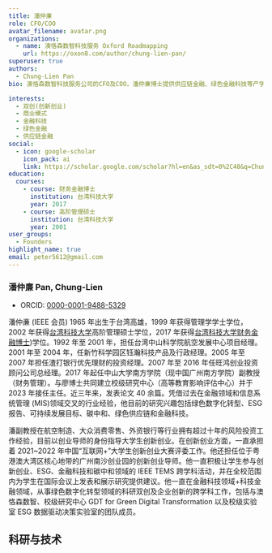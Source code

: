 ```yaml
---
title: 潘仲亷
role: CFO/COO
avatar_filename: avatar.png
organizations:
  - name: 澳恪森数智科技服务 Oxford Roadmapping
    url: https://oxon8.com/author/chung-lien-pan/
superuser: true
authors:
  - Chung-Lien Pan
bio: 澳恪森数智科技服务公司的CFO及COO，潘仲亷博士提供供应链金融、绿色金融科技等产学研协作发展方案。同時是广州南方学院（正式名称为中山大学南方学院）的校级研究中心及校校级实验室ESG数据驱动决策实验室的核心成员，自2023年4月起，潘博士担任校级研究中心GDT for Green Digital Transformation 主任。在创建澳恪森之前，潘博士一直在金融科技领域+科技金融领域，从事绿色数字化转型领域的科研双创及企业创新的跨学科工作。

interests:
  - 双创(创新创业)
  - 商业模式
  - 金融科技
  - 绿色金融
  - 供应链金融
social:
  - icon: google-scholar
    icon_pack: ai
    link: https://scholar.google.com/scholar?hl=en&as_sdt=0%2C48&q=Chung-Lien+Pan
education:
  courses:
    - course: 财务金融博士
      institution: 台湾科技大学
      year: 2017
    - course: 高阶管理硕士
      institution: 台湾科技大学
      year: 2001
user_groups:
  - Founders
highlight_name: true
email: peter5612@gmail.com
---
```


### 潘仲亷 Pan, Chung-Lien

- ORCID: [0000-0001-9488-5329](https://orcid.org/0000-0001-9488-5329)

潘仲亷 (IEEE 会员) 1965 年出生于台湾高雄，1999 年获得管理学学士学位，2002 年获得[台湾科技大学](https://www.qschina.cn/universities/national-taiwan-university-science-technology-taiwan-tech)高阶管理硕士学位，2017 年获得[台湾科技大学财务金融博士](https://www.fn.ntust.edu.tw/))学位。1992 年至 2001 年，担任台湾中山科学院航空发展中心项目经理。 2001 年至 2004 年，任新竹科学园区钰瀚科技产品及行政经理。2005 年至 2007 年担任渣打银行优先理财的投资经理。2007 年至 2016 年任旺鸿创业投资顾问公司总经理。2017 年起任中山大学南方学院（现中国广州南方学院）副教授（财务管理）。与廖博士共同建立校级研究中心（高等教育影响评估中心）并于 2023 年接任主任。近三年来，发表论文 40 余篇。凭借过去在金融领域和信息系统管理 (MIS)领域交叉的行业经验，他目前的研究兴趣包括绿色数字化转型、ESG 报告、可持续发展目标、碳中和、绿色供应链和金融科技。

潘副教授在航空制造、大众消费零售、外资银行等行业拥有超过十年的风险投资工作经验，目前以创业导师的身份指导大学生创新创业。在创新创业方面，一直承担着 2021~2022 年中国“互联网+”大学生创新创业大赛评委工作。他还担任位于粤港澳大湾区核心地带的广州南沙创业园的创新创业导师。他一直积极让学生参与创新创业、ESG、金融科技和碳中和领域的 IEEE TEMS 跨学科活动，并在全校范围内为学生在国际会议上发表和展示研究提供建议。他一直在金融科技领域+科技金融领域，从事绿色数字化转型领域的科研双创及企业创新的跨学科工作，包括与澳恪森数智、校级研究中心 GDT for Green Digital Transformation 以及校级实验室 ESG 数据驱动决策实验室的团队成员。

## 科研与技术
